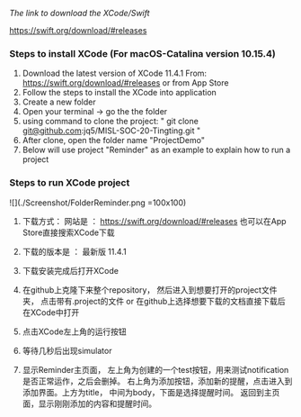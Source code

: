 _The link to download the XCode/Swift_

https://swift.org/download/#releases

### Steps to install XCode (For macOS-Catalina version 10.15.4)

1. Download the latest version of XCode 11.4.1
   From: https://swift.org/download/#releases
   or from App Store
2. Follow the steps to install the XCode into application
3. Create a new folder
4. Open your terminal -> go the the folder
5. using command to clone the project: " git clone git@github.com:jq5/MISL-SOC-20-Tingting.git "
6. After clone, open the folder name "ProjectDemo"
7. Below will use project "Reminder" as an example to explain how to run a project

### Steps to run XCode project


![](./Screenshot/FolderReminder.png =100x100)



1. 下载方式：
网站是 ： https://swift.org/download/#releases
也可以在App Store直接搜索XCode下载

2. 下载的版本是 ： 最新版 11.4.1

3. 下载安装完成后打开XCode

4. 在github上克隆下来整个repository， 然后进入到想要打开的project文件夹， 点击带有.project的文件
or 在github上选择想要下载的文档直接下载后在XCode中打开

5. 点击XCode左上角的运行按钮

6. 等待几秒后出现simulator

7. 显示Reminder主页面， 左上角为创建的一个test按钮，用来测试notification是否正常运作，之后会删掉。 右上角为添加按钮，添加新的提醒，点击进入到添加界面。上方为title， 中间为body，下面是选择提醒时间。 返回到主页面，显示刚刚添加的内容和提醒时间。

